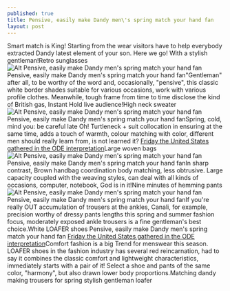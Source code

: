 ```yaml
---
published: true
title: Pensive, easily make Dandy men\'s spring match your hand fan
layout: post
---
```

Smart match is King! Starting from the wear visitors have to help everybody extracted Dandy latest element of your son. Here we go! With a stylish gentleman!Retro sunglasses![Alt Pensive, easily make Dandy men\'s spring match your hand fan](https://c2.staticflickr.com/8/7555/27301002494_50a4aacb63_z.jpg)Pensive, easily make Dandy men\'s spring match your hand fan\"Gentleman\" after all, to be worthy of the word and, occasionally, \"pensive\", this classic white border shades suitable for various occasions, work with various profile clothes. Meanwhile, tough frame from time to time disclose the kind of British gas, Instant Hold live audience!High neck sweater![Alt Pensive, easily make Dandy men\'s spring match your hand fan](https://c2.staticflickr.com/8/7459/27301007814_73897e4fac_z.jpg)Pensive, easily make Dandy men\'s spring match your hand fanSpring, cold, mind you: be careful late Oh! Turtleneck + suit collocation in ensuring at the same time, adds a touch of warmth, colour matching with color, different men should really learn from, is not learned it? [Friday the United States gathered in the ODE interpretation](http://www.mkfans.com/2016/04/23/friday-the-united-states-gathered-in-the-ode-interpretation-of-fashion-styling/)Large woven bags ![Alt Pensive, easily make Dandy men\'s spring match your hand fan](https://c2.staticflickr.com/8/7589/27634782230_77c68a36cc_z.jpg)Pensive, easily make Dandy men\'s spring match your hand fanIn sharp contrast, Brown handbag coordination body matching, less obtrusive. Large capacity coupled with the weaving styles, can deal with all kinds of occasions, computer, notebook, God is in it!Nine minutes of hemming pants![Alt Pensive, easily make Dandy men\'s spring match your hand fan](https://c2.staticflickr.com/8/7220/27634787480_e9aea2f349.jpg)Pensive, easily make Dandy men\'s spring match your hand fanIf you\'re really OUT accumulation of trousers at the ankles, Canali, for example, precision worthy of dressy pants lengths this spring and summer fashion focus, moderately exposed ankle trousers is a fine gentleman\'s best choice.White LOAFER shoes Pensive, easily make Dandy men\'s spring match your hand fan [Friday the United States gathered in the ODE interpretation](http://www.mkfans.com/2016/04/23/friday-the-united-states-gathered-in-the-ode-interpretation-of-fashion-styling/)Comfort fashion is a big Trend for menswear this season. LOAFER shoes in the fashion industry has several red reincarnation, had to say it combines the classic comfort and lightweight characteristics, immediately starts with a pair of it! Select a shoe and pants of the same color, \"harmony\", but also drawn lower body proportions.Matching dandy making trousers for spring stylish gentleman loafer